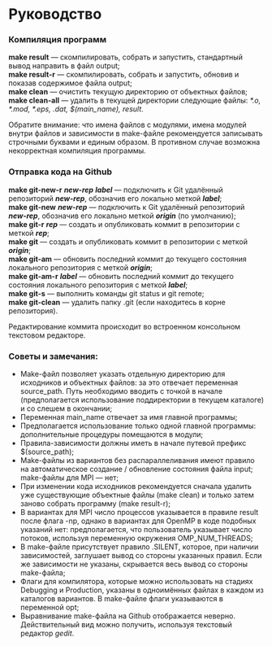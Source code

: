 # Руководство
### Компиляция программ
**make result** — скомпилировать, собрать и запустить, стандартный вывод направить в файл output;<br>
**make result-r** — скомпилировать, собрать и запустить, обновив и показав содержимое файла output;<br>
**make clean** — очистить текущую директорию от объектных файлов;<br>
**make clean-all** — удалить в текущей директории следующие файлы: _*.o, *.mod, *.eps, *.dat, $(main_name), result*_.<br>

Обратите внимание: что имена файлов с модулями, имена модулей внутри файлов и зависимости в make-файле рекомендуется записывать строчными буквами и единым образом. В противном случае возможна некорректная компиляция программы. 
### Отправка кода на Github
**make git-new-r** ___new-rep___ ___label___ — подключить к Git удалённый репозиторий ___new-rep___, обозначив его локально меткой ___label___;<br>
**make git-new** ___new-rep___ — подключить к Git удалённый репозиторий ___new-rep___, обозначив его локально меткой ___origin___ (по умолчанию);<br>
**make git-r** ___rep___ — создать и опубликовать коммит в репозитории с меткой ___rep___;<br>
**make git** — создать и опубликовать коммит в репозитории с меткой ___origin___;<br>
**make git-am** — обновить последний коммит до текущего состояния локального репозитория с меткой ___origin___;<br>
**make git-am-r** ___label___ — обновить последний коммит до текущего состояния локального репозитория с меткой ___label___;<br>
**make git-s** — выполнить команды git status и git remote;<br>
**make git-clean** — удалить папку .git (если находитесь в корне репозитория).<br>

Редактирование коммита происходит во встроенном консольном текстовом редакторе.<br>

### Советы и замечания:

+ Make-файл позволяет указать отдельную директорию для исходников и объектных файлов: за это отвечает переменная source_path. Путь необходимо вводить с точкой в начале (предполагается использование поддиректории в текущем каталоге) и со слешем в окончании;
+ Переменная main_name отвечает за имя главной программы;
+ Предполагается использование только одной главной программы: дополнительные процедуры помещаются в модули;
+ Правила-зависимости должны иметь в начале путевой префикс $(source_path);
+ Make-файлы из вариантов без распараллеливания имеют правило на автоматическое создание / обновление состояния файла input; make-файлы для MPI — нет;
+ При изменении кода исходников рекомендуется сначала удалить уже существующие объектные файлы (make clean) и только затем заново собрать программу (make result-r);
+ В вариантах для MPI число процессов указывается в правиле result после флага -np, однако в вариантах для OpenMP в коде подобных указаний нет: предполагается, что пользователь указывает число потоков, используя переменную окружения OMP_NUM_THREADS;
+ В make-файле присутствует правило .SILENT, которое, при наличии зависимостей, заглушает вывод со стороны указанных правил. Если же зависимости не указаны, скрывается весь вывод со стороны make-файла;
+ Флаги для компилятора, которые можно использовать на стадиях Debugging и Production, указаны в одноимённых файлах в каждом из каталогов вариантов. В make-файле флаги указываются в переменной opt;
+ Выравнивание make-файла на Github отображается неверно. Действительный вид можно получить, используя текстовый редактор _gedit_.
